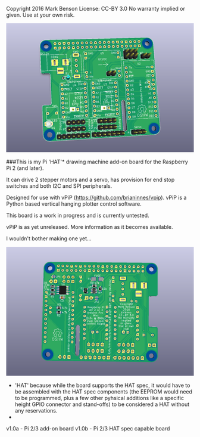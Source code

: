 Copyright 2016 Mark Benson
License: CC-BY 3.0
No warranty implied or given. Use at your own risk.

![PCB](https://github.com/MarkJB/pi-2-stepper-board/blob/master/pi-2-stepper-board-hat-spec_front.png)

###This is my Pi 'HAT'* drawing machine add-on board for the Raspberry Pi 2 (and later).

It can drive 2 stepper motors and a servo, has provision for end stop switches and both I2C and SPI peripherals.

Designed for use with vPiP (https://github.com/brianinnes/vpip). vPiP is a Python based vertical hanging plotter control software.

This board is a work in progress and is currently untested.

vPiP is as yet unreleased. More information as it becomes available.

I wouldn't bother making one yet...

![PCB](https://github.com/MarkJB/pi-2-stepper-board/blob/master/pi-2-stepper-board-hat-spec_back.png)

* 'HAT' because while the board supports the HAT spec, it would have to be assembled with the HAT spec components (the EEPROM would need to be programmed, plus a few other pyhsical additions like a specific height GPIO connector and stand-offs) to be considered a HAT without any reservations.
* 
v1.0a - Pi 2/3 add-on board
v1.0b - Pi 2/3 HAT spec capable board
